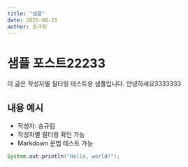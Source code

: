 ```yaml
---
title: "샘플"
date: 2025-08-21
author: 송규림
---
```


# 샘플 포스트22233

이 글은 작성자별 필터링 테스트용 샘플입니다.
안녕하세요3333333

## 내용 예시

- 작성자: 송규림
- 작성자별 필터링 확인 가능
- Markdown 문법 테스트 가능

```java
System.out.println("Hello, world!");
